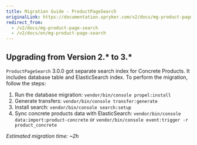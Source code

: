 ```yaml
---
title: Migration Guide - ProductPageSearch
originalLink: https://documentation.spryker.com/v2/docs/mg-product-page-search
redirect_from:
  - /v2/docs/mg-product-page-search
  - /v2/docs/en/mg-product-page-search
---
```


## Upgrading from Version 2.* to 3.*
`ProductPageSearch` 3.0.0 got separate search index for Concrete Products. It includes database table and ElasticSearch index.
To perform the migration, follow the steps:

1. Run the database migration:
`vendor/bin/console propel:install`
2. Generate transfers:
`vendor/bin/console transfer:generate`
3. Install search:
`vendor/bin/console search:setup`
4. Sync concrete products data with ElasticSearch:
`vendor/bin/console data:import:product-concrete`
or
`vendor/bin/console event:trigger -r product_concrete`

_Estimated migration time: ~2h_

<!-- Last review date: Mar 13, 2019 by Stanislav Matveyev, Oksana Karasyova -->
